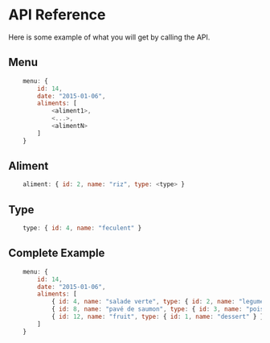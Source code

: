 API Reference
=============

Here is some example of what you will get by calling the API.

Menu
----
```javascript
    menu: {
        id: 14,
        date: "2015-01-06",
        aliments: [
            <aliment1>,
            <...>,
            <alimentN>
        ]
    }
```

Aliment
-------

```javascript
    aliment: { id: 2, name: "riz", type: <type> }
```

Type
----

```javascript
    type: { id: 4, name: "feculent" }
```

Complete Example
----------------

```javascript
    menu: {
        id: 14,
        date: "2015-01-06",
        aliments: [
            { id: 4, name: "salade verte", type: { id: 2, name: "legume" } },
            { id: 8, name: "pavé de saumon", type: { id: 3, name: "poisson" } },
            { id: 12, name: "fruit", type: { id: 1, name: "dessert" } }
        ]
    }
```
